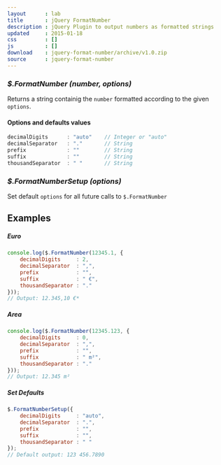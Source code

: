 ```yaml
---
layout      : lab
title       : jQuery FormatNumber
description : jQuery Plugin to output numbers as formatted strings
updated     : 2015-01-18
css         : []
js          : []
download    : jquery-format-number/archive/v1.0.zip
source      : jquery-format-number
---
```


### *$.FormatNumber (number, options)*
Returns a string containig the `number` formatted according to the given `options`.

#### Options and defaults values
```javascript
decimalDigits      : "auto"    // Integer or "auto"
decimalSeparator   : "."       // String
prefix             : ""        // String
suffix             : ""        // String
thousandSeparator  : " "       // String
```


### *$.FormatNumberSetup (options)*
Set default `options` for all future calls to `$.FormatNumber`



## Examples

##### Euro
```javascript
console.log($.FormatNumber(12345.1, {
    decimalDigits     : 2,
    decimalSeparator  : ",",
    prefix            : "",
    suffix            : " €",
    thousandSeparator : "."
}));
// Output: 12.345,10 €*
```

##### Area
```javascript
console.log($.FormatNumber(12345.123, {
    decimalDigits     : 0,
    decimalSeparator  : ",",
    prefix            : "",
    suffix            : " m²",
    thousandSeparator : "."
}));
// Output: 12.345 m²
```

##### Set Defaults
```javascript
$.FormatNumberSetup({
    decimalDigits     : "auto",
    decimalSeparator  : ".",
    prefix            : "",
    suffix            : "",
    thousandSeparator : " "
});
// Default output: 123 456.7890
```
